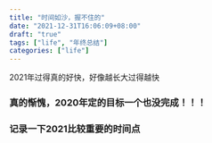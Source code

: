 ```yaml
---
title: "时间如沙，握不住的"
date: "2021-12-31T16:06:09+08:00"
draft: "true"
tags: ["life", "年终总结"]
categories: ["life"]
---
```


2021年过得真的好快，好像越长大过得越快

### 真的惭愧，2020年定的目标一个也没完成！！！

### 记录一下2021比较重要的时间点

